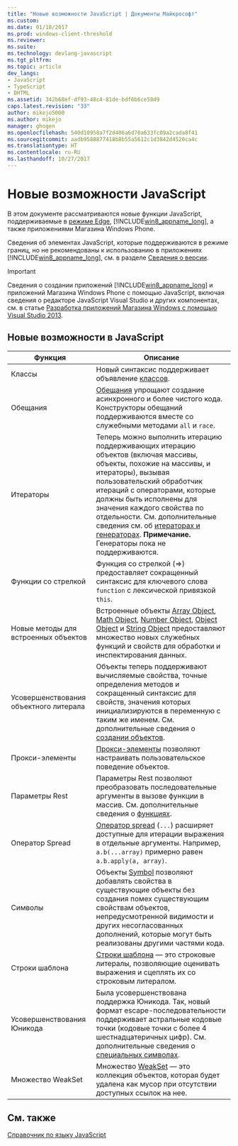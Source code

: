 ```yaml
---
title: "Новые возможности JavaScript | Документы Майкрософт"
ms.custom: 
ms.date: 01/18/2017
ms.prod: windows-client-threshold
ms.reviewer: 
ms.suite: 
ms.technology: devlang-javascript
ms.tgt_pltfrm: 
ms.topic: article
dev_langs:
- JavaScript
- TypeScript
- DHTML
ms.assetid: 342b68ef-df93-48c4-81de-bdf6b6ce58d9
caps.latest.revision: "33"
author: mikejo5000
ms.author: mikejo
manager: ghogen
ms.openlocfilehash: 540d10958a7f2d406a6d70a633fc09a2cada8f41
ms.sourcegitcommit: aadb9588877418b8b55a5612c1d3842d4520ca4c
ms.translationtype: HT
ms.contentlocale: ru-RU
ms.lasthandoff: 10/27/2017
---
```

# <a name="what39s-new-in-javascript"></a>Новые возможности JavaScript
В этом документе рассматриваются новые функции JavaScript, поддерживаемые в [режиме Edge](http://blogs.msdn.com/b/ie/archive/2014/11/11/living-on-the-edge-our-next-step-in-interoperability.aspx), [!INCLUDE[win8_appname_long](../javascript/includes/win8-appname-long-md.md)], а также приложениями Магазина Windows Phone.  
  
 Сведения об элементах JavaScript, которые поддерживаются в режиме границ, но не рекомендованы к использованию в приложениях [!INCLUDE[win8_appname_long](../javascript/includes/win8-appname-long-md.md)], см. в разделе [Сведения о версии](../javascript/reference/javascript-version-information.md).  
  
> [!IMPORTANT]
>  Сведения о создании приложений [!INCLUDE[win8_appname_long](../javascript/includes/win8-appname-long-md.md)] и приложений Магазина Windows Phone с помощью JavaScript, включая сведения о редакторе JavaScript Visual Studio и других компонентах, см. в статье [Разработка приложений Магазина Windows с помощью Visual Studio 2013](http://go.microsoft.com/fwlink/p/?LinkID=238263).  
  
## <a name="new-features-in-javascript"></a>Новые возможности в JavaScript  
  
|Функция|Описание|  
|-------------|-----------------|  
|Классы|Новый синтаксис поддерживает объявление [классов](../javascript/reference/class-statement-javascript.md).|  
|Обещания|[Обещания](../javascript/reference/promise-object-javascript.md) упрощают создание асинхронного и более чистого кода. Конструкторы обещаний поддерживаются вместе со служебными методами `all` и `race`.|  
|Итераторы|Теперь можно выполнить итерацию поддерживающих итерацию объектов (включая массивы, объекты, похожие на массивы, и итераторы), вызывая пользовательский обработчик итераций с операторами, которые должны быть исполнены для значения каждого свойства по отдельности. См. дополнительные сведения см. об [итераторах и генераторах](../javascript/advanced/iterators-and-generators-javascript.md). **Примечание.** Генераторы пока не поддерживаются.|  
|Функции со стрелкой|Функция со стрелкой (=>) предоставляет сокращенный синтаксис для ключевого слова `function` с лексической привязкой `this`.|  
|Новые методы для встроенных объектов|Встроенные объекты [Array Object](../javascript/reference/array-object-javascript.md), [Math Object](../javascript/reference/math-object-javascript.md), [Number Object](../javascript/reference/number-object-javascript.md), [Object Object](../javascript/reference/object-object-javascript.md) и [String Object](../javascript/reference/string-object-javascript.md) предоставляют множество новых служебных функций и свойств для обработки и инспектирования данных.|  
|Усовершенствования объектного литерала|Объекты теперь поддерживают вычисляемые свойства, точные определения методов и сокращенный синтаксис для свойств, значения которых инициализируются в переменную с таким же именем. См. дополнительные сведения о [создании объектов](../javascript/creating-objects-javascript.md).|  
|Прокси-элементы|[Прокси-элементы](../javascript/reference/proxy-object-javascript.md) позволяют настраивать пользовательское поведение объектов.|  
|Параметры Rest|Параметры Rest позволяют преобразовать последовательные аргументы в вызове функции в массив. См. дополнительные сведения о [функциях](../javascript/functions-javascript.md).|  
|Оператор Spread|[Оператор spread](../javascript/reference/spread-operator-decrement-dot-dot-dot-javascript.md) (`...`) расширяет доступные для итерации выражения в отдельные аргументы. Например, `a.b(...array)` примерно равен `a.b.apply(a, array)`.|  
|Символы|Объекты [Symbol](../javascript/reference/symbol-object-javascript.md) позволяют добавлять свойства в существующие объекты без создания помех существующим свойствам объектов, непредусмотренной видимости и других несогласованных дополнений, которые могут быть реализованы другими частями кода.|  
|Строки шаблона|[Строки шаблона](../javascript/advanced/template-strings-javascript.md) — это строковые литералы, позволяющие оценивать выражения и сцеплять их со строковым литералом.|  
|Усовершенствования Юникода|Была усовершенствована поддержка Юникода. Так, новый формат escape-последовательности поддерживает астральные кодовые точки (кодовые точки с более 4 шестнадцатеричных цифр). См. дополнительные сведения о [специальных символах](../javascript/advanced/special-characters-javascript.md).|  
|Множество WeakSet|Множество [WeakSet](../javascript/reference/weakset-object-javascript.md) — это коллекция объектов, которая будет удалена как мусор при отсутствии доступных ссылок на нее.|  
  
## <a name="see-also"></a>См. также  
 [Справочник по языку JavaScript](../javascript/javascript-language-reference.md)
